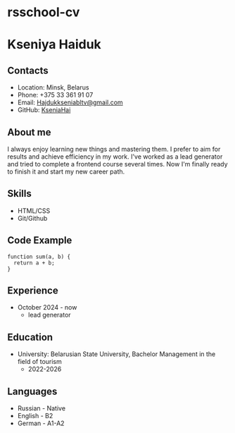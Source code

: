 # rsschool-cv
# Kseniya Haiduk

## Contacts 
* Location: Minsk, Belarus
* Phone: +375 33 361 91 07
* Email: Hajdukkseniabltv@gmail.com
* GitHub: [KseniaHai](https://github.com/KseniaHai)

## About me 
I always enjoy learning new things and mastering them. I prefer to aim for results and achieve efficiency in my work. I've worked as a lead generator and tried to complete a frontend course several times. Now I'm finally ready to finish it and start my new career path.

## Skills
* HTML/CSS
* Git/Github

## Code Example
```
function sum(a, b) {
  return a + b;
}
```

## Experience
* October 2024 - now
  - lead generator

## Education
* University: Belarusian State University, Bachelor Management in the field of tourism
  - 2022-2026 

## Languages
* Russian - Native
* English - B2 
* German - A1-A2
